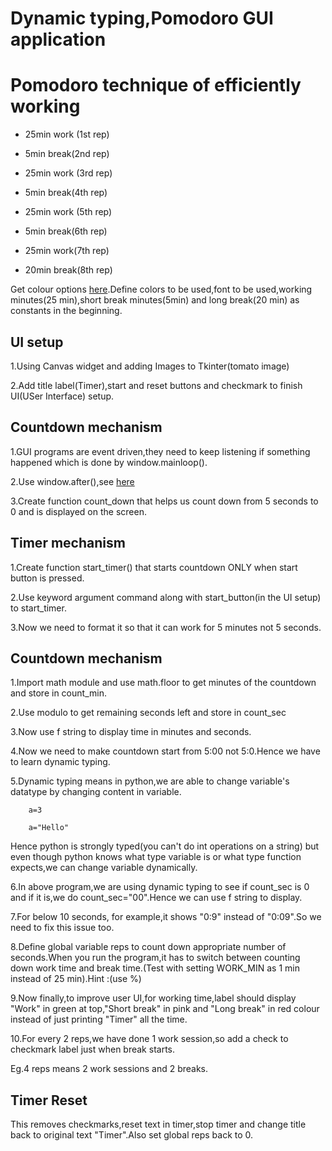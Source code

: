 # Dynamic typing,Pomodoro GUI application

# Pomodoro technique of efficiently working

* 25min work (1st rep)

* 5min break(2nd rep)

* 25min work (3rd rep)

* 5min break(4th rep)

* 25min work (5th rep)

* 5min break(6th rep)

* 25min work(7th rep)

* 20min break(8th rep)

Get colour options [here](https://colorhunt.co/).Define colors to be used,font to be used,working minutes(25 min),short break minutes(5min) and long break(20 min) as constants in the beginning.

## UI setup

1.Using Canvas widget and adding Images to Tkinter(tomato image)

2.Add title label(Timer),start and reset buttons and checkmark to finish UI(USer Interface) setup.

## Countdown mechanism

1.GUI programs are event driven,they need to keep listening if something happened which is done by window.mainloop().

2.Use window.after(),see [here](http://tcl.tk/man/tcl8.6/TclCmd/after.htm)

3.Create function count_down that helps us count down from 5 seconds to 0 and is displayed on the screen.

## Timer mechanism 

1.Create function start_timer() that starts countdown ONLY  when start button is pressed.

2.Use keyword argument command along with start_button(in the UI setup) to start_timer.

3.Now we need to format it so that it can work for 5 minutes not 5 seconds.

## Countdown mechanism

1.Import math module and use math.floor to get minutes of the countdown and store in count_min.

2.Use modulo to get remaining seconds left and store in count_sec

3.Now use f string to display time in minutes and seconds.

4.Now we need to make countdown start from 5:00 not 5:0.Hence we have to learn dynamic typing.

5.Dynamic typing means in python,we are able to change variable's datatype by changing content in variable.

        a=3

        a="Hello"

Hence python is strongly typed(you can't do int operations on a string) but even though python knows what type variable is or what type function expects,we can change variable dynamically.

6.In above program,we are using dynamic typing to see if count_sec is 0 and if it is,we do count_sec="00".Hence we can use f string to display.

7.For below 10 seconds, for example,it shows "0:9" instead of "0:09".So we need to fix this issue too.

8.Define global variable reps to count down appropriate number of seconds.When you run the program,it has to switch between counting down work time and break time.(Test with setting WORK_MIN as 1 min instead of 25 min).Hint :(use %)

9.Now finally,to improve user UI,for working time,label should display "Work" in green at top,"Short break" in pink and "Long break" in red colour instead of  just printing "Timer" all the time.

10.For every 2 reps,we have done 1 work session,so add a check to checkmark label just when break starts.

Eg.4 reps means 2 work sessions and 2 breaks.

## Timer Reset

This removes checkmarks,reset text in timer,stop timer and change title back to original text "Timer".Also set global reps back to 0.


